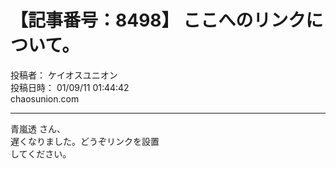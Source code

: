 # 【記事番号：8498】 ここへのリンクについて。

投稿者： ケイオスユニオン  
投稿日時： 01/09/11 01:44:42  
chaosunion.com

---

  
青嵐透 さん、  
遅くなりました。どうぞリンクを設置  
してください。